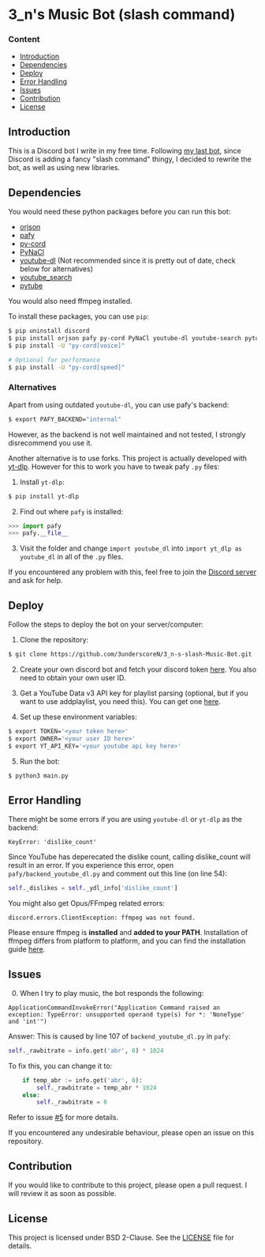 # 3_n's Music Bot (slash command)

### Content
* [Introduction](#introduction)
* [Dependencies](#dependencies)
* [Deploy](#deploy)
* [Error Handling](#error-handling)
* [Issues](#issues)
* [Contribution](#contribution)
* [License](#license)

## Introduction
This is a Discord bot I write in my free time. Following [my last bot](https://github.com/3underscoreN/3_n-s-Music-Bot), since Discord is adding a fancy "slash command" thingy, I decided to rewrite the bot, as well as using new libraries.

## Dependencies
You would need these python packages before you can run this bot:
* [orjson](https://github.com/ijl/orjson)
* [pafy](https://github.com/mps-youtube/pafy)
* [py-cord](https://github.com/Pycord-Development/pycord)
* [PyNaCl](https://github.com/pyca/pynacl/)
* [youtube-dl](https://github.com/ytdl-org/youtube-dl) (Not recommended since it is pretty out of date, check below for alternatives)
* [youtube_search](https://github.com/joetats/youtube_search)
* [pytube](https://github.com/pytube/pytube)

You would also need ffmpeg installed. 

To install these packages, you can use `pip`:
```bash
$ pip uninstall discord
$ pip install orjson pafy py-cord PyNaCl youtube-dl youtube-search pytube
$ pip install -U "py-cord[voice]"

# Optional for performance
$ pip install -U "py-cord[speed]"
```
### Alternatives
Apart from using outdated `youtube-dl`, you can use pafy's backend:
```bash
$ export PAFY_BACKEND="internal"
```
However, as the backend is not well maintained and not tested, I strongly disrecommend you use it.

Another alternative is to use forks. This project is actually developed with [yt-dlp](https://github.com/yt-dlp/yt-dlp). However for this to work you have to tweak pafy `.py` files:
1. Install `yt-dlp`:
```bash
$ pip install yt-dlp
```
2. Find out where `pafy` is installed:
```python
>>> import pafy
>>> pafy.__file__
```
3. Visit the folder and change `import youtube_dl` into `import yt_dlp as youtube_dl` in all of the `.py` files.

If you encountered any problem with this, feel free to join the [Discord server](https://discord.gg/sRgY26cg23) and ask for help.

## Deploy
Follow the steps to deploy the bot on your server/computer:
1. Clone the repository:
```bash
$ git clone https://github.com/3underscoreN/3_n-s-slash-Music-Bot.git
```
2. Create your own discord bot and fetch your discord token [here](https://discord.com/developers/applications). You also need to obtain your own user ID.

3. Get a YouTube Data v3 API key for playlist parsing (optional, but if you want to use addplaylist, you need this). You can get one [here](https://developers.google.com/youtube/v3/getting-started).

4. Set up these environment variables:
```bash
$ export TOKEN='<your token here>'
$ export OWNER='<your user ID here>'
$ export YT_API_KEY='<your youtube api key here>'
```

5. Run the bot:
```bash
$ python3 main.py
```

## Error Handling
There might be some errors if you are using `youtube-dl` or `yt-dlp` as the backend: 
```
KeyError: 'dislike_count'
```
Since YouTube has deperecated the dislike count, calling dislike_count will result in an error. If you experience this error, open `pafy/backend_youtube_dl.py` and comment out this line (on line 54):
```python
self._dislikes = self._ydl_info['dislike_count']
```

You might also get Opus/FFmpeg related errors: 
```
discord.errors.ClientException: ffmpeg was not found.
```
Please ensure ffmpeg is **installed** and **added to your PATH**. Installation of ffmpeg differs from platform to platform, and you can find the installation guide [here](https://ffmpeg.org/download.html).

## Issues

0. When I try to play music, the bot responds the following:
```
ApplicationCommandInvokeError("Application Command raised an exception: TypeError: unsupported operand type(s) for *: 'NoneType' and 'int'")
```
Answer: This is caused by line 107 of `backend_youtube_dl.py` in `pafy`:
```python
self._rawbitrate = info.get('abr', 0) * 1024
```
To fix this, you can change it to:
```python
    if temp_abr := info.get('abr', 0):
        self._rawbitrate = temp_abr * 1024
    else:
        self._rawbitrate = 0
```
Refer to issue [#5](/../../issues/5) for more details.

If you encountered any undesirable behaviour, please open an issue on this repository.

## Contribution
If you would like to contribute to this project, please open a pull request. I will review it as soon as possible.

## License
This project is licensed under BSD 2-Clause. See the [LICENSE](LICENSE) file for details.